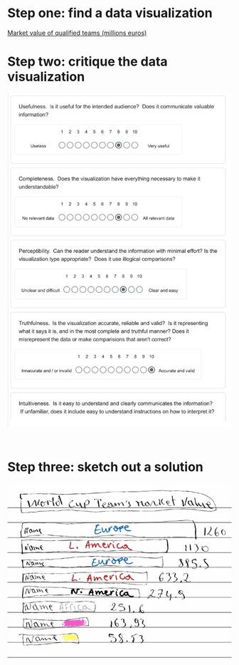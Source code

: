 # Step one: find a data visualization
[Market value of qualified teams (millions euros)](https://www.statista.com/topics/9211/2022-fifa-world-cup/#topicOverview)

# Step two: critique the data visualization
![](Critique.jpg)

<img scr= "https://github.com/Hershel1706/Data-Visualization/blob/main/Critique_1.jpg">
<img scr= "https://github.com/Hershel1706/Data-Visualization/blob/main/Critique_2.jpg">

# Step three: sketch out a solution
<img src= "https://github.com/Hershel1706/Data-Visualization/blob/main/Re-Design%20Sketch.jpg">

<div class="flourish-embed flourish-hierarchy" data-src="visualisation/11807497"><script src="https://public.flourish.studio/resources/embed.js"></script></div>
